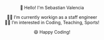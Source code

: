 <p align="center" width="300">
  👋 Hello! I'm Sebastian Valencia
</p>

<p align="center" width="300">
  🧑‍💻 I’m currently workign as a staff engineer <br>
  🏊‍♂️ I’m interested in Coding, Teaching, Sports!
</p>

<p align="center">
😄 Happy Coding!
</p>
  
